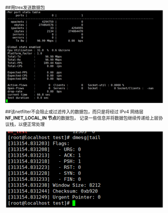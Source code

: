 ##用trex发送数据包
![](https://github.com/Cyber-Security-Team/Netfilter_DPDK/blob/main/zzt/picture/trex%20%E5%8F%91%E5%8C%85.png)


##该netfilter不会阻止或过滤传入的数据包，而只是将经过 IPv4 网络层 **NF_INET_LOCAL_IN 节点**的数据包，
记录一些信息并将数据包继续传递给上层协议栈，以便正常处理

![](https://github.com/Cyber-Security-Team/Netfilter_DPDK/blob/main/zzt/picture/netfilter1.png)
